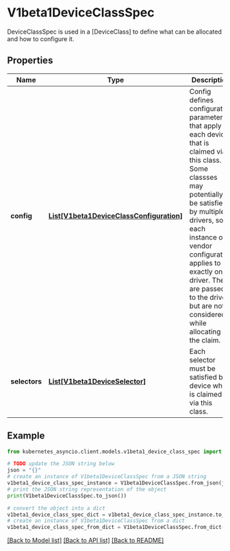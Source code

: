 # V1beta1DeviceClassSpec

DeviceClassSpec is used in a [DeviceClass] to define what can be allocated and how to configure it.

## Properties

Name | Type | Description | Notes
------------ | ------------- | ------------- | -------------
**config** | [**List[V1beta1DeviceClassConfiguration]**](V1beta1DeviceClassConfiguration.md) | Config defines configuration parameters that apply to each device that is claimed via this class. Some classses may potentially be satisfied by multiple drivers, so each instance of a vendor configuration applies to exactly one driver.  They are passed to the driver, but are not considered while allocating the claim. | [optional] 
**selectors** | [**List[V1beta1DeviceSelector]**](V1beta1DeviceSelector.md) | Each selector must be satisfied by a device which is claimed via this class. | [optional] 

## Example

```python
from kubernetes_asyncio.client.models.v1beta1_device_class_spec import V1beta1DeviceClassSpec

# TODO update the JSON string below
json = "{}"
# create an instance of V1beta1DeviceClassSpec from a JSON string
v1beta1_device_class_spec_instance = V1beta1DeviceClassSpec.from_json(json)
# print the JSON string representation of the object
print(V1beta1DeviceClassSpec.to_json())

# convert the object into a dict
v1beta1_device_class_spec_dict = v1beta1_device_class_spec_instance.to_dict()
# create an instance of V1beta1DeviceClassSpec from a dict
v1beta1_device_class_spec_from_dict = V1beta1DeviceClassSpec.from_dict(v1beta1_device_class_spec_dict)
```
[[Back to Model list]](../README.md#documentation-for-models) [[Back to API list]](../README.md#documentation-for-api-endpoints) [[Back to README]](../README.md)


